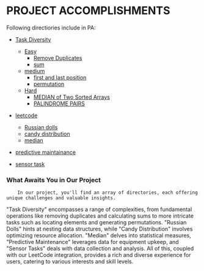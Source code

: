 # **PROJECT ACCOMPLISHMENTS**

Following directiories include in PA:

* [Task Diversity](https://github.com/maryammurtazamughal/PA/tree/main/TaskDiversity)
     * [Easy](https://github.com/maryammurtazamughal/PA/tree/main/TaskDiversity/easy%20task)
          * [Remove Duplicates](https://github.com/maryammurtazamughal/PA/tree/main/TaskDiversity/easy%20task/Remove%20Duplicates)
          * [sum](https://github.com/maryammurtazamughal/PA/tree/main/TaskDiversity/easy%20task/sum%20task)
     * [medium](https://github.com/maryammurtazamughal/PA/tree/main/TaskDiversity/medium%20task)
          * [first and last position](https://github.com/maryammurtazamughal/PA/tree/main/TaskDiversity/medium%20task/first%20and%20last%20position)
          * [permutation](https://github.com/maryammurtazamughal/PA/tree/main/TaskDiversity/medium%20task/permutation)
     * [Hard](https://github.com/maryammurtazamughal/PA/tree/main/TaskDiversity/hard%20task)
          * [MEDIAN of Two Sorted Arrays](https://github.com/maryammurtazamughal/PA/tree/main/TaskDiversity/hard%20task/MEDIAN%20of%20Two%20Sorted%20Arrays)
          * [PALINDROME PAIRS](https://github.com/maryammurtazamughal/PA/tree/main/TaskDiversity/hard%20task/PALINDROME%20PAIRS)
* [leetcode](https://github.com/maryammurtazamughal/PA/tree/main/leetcode%20tasks)
    * [Russian dolls](https://github.com/maryammurtazamughal/PA/tree/main/leetcode%20tasks/Russian%20dolls-hard%20task%203)
    * [candy distribution](https://github.com/maryammurtazamughal/PA/tree/main/leetcode%20tasks/candy%20distribution%20-%20hard%20task%201)
    * [median](https://github.com/maryammurtazamughal/PA/tree/main/leetcode%20tasks/median-hard%20task%202)
      
* [predictive maintainance](https://github.com/maryammurtazamughal/PA/tree/main/predictive%20maintainance)
  
* [sensor task](https://github.com/maryammurtazamughal/PA/tree/main/sensor%20task)       


### What Awaits You in Our Project

        In our project, you'll find an array of directories, each offering unique challenges and valuable insights.
"Task Diversity" encompasses a range of complexities, from fundamental operations like removing duplicates and calculating
sums to more intricate tasks such as locating elements and generating permutations.
"Russian Dolls" hints at nesting data structures, while "Candy Distribution" involves optimizing resource allocation.
"Median" delves into statistical measures, "Predictive Maintenance" leverages data for equipment upkeep, and
"Sensor Tasks" deals with data collection and analysis.
All of this, coupled with our LeetCode integration, provides a rich and diverse experience for users,
catering to various interests and skill levels.

      
      
